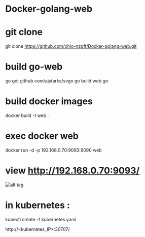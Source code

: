 # Docker-golang-web

# git clone 

git clone https://github.com/chio-nzgft/Docker-golang-web.git

# build go-web

go get github.com/ajstarks/svgo
go build web.go

# build docker images

docker build -t web .

# exec docker web

docker run -d -p 192.168.0.70:9093:9090 web

# view http://192.168.0.70:9093/



![alt tag](https://pic.pimg.tw/echochio/1482807781-1275197610_n.png)

# in kubernetes :
 
kubectl create -f kubernetes.yaml

http://<kubernetes_IP>:30707/
